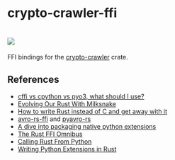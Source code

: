 # crypto-crawler-ffi

[![](https://img.shields.io/github/workflow/status/soulmachine/crypto-crawler-rs/CI/main)](https://github.com/soulmachine/crypto-crawler-rs/actions?query=branch%3Amain)
==========

FFI bindings for the [crypto-crawler](https://crates.io/crates/crypto-crawler) crate.

## References

- [cffi vs cpython vs pyo3, what should I use?](https://www.reddit.com/r/rust/comments/fxe99l/cffi_vs_cpython_vs_pyo3_what_should_i_use/)
- [Evolving Our Rust With Milksnake](https://blog.sentry.io/2017/11/14/evolving-our-rust-with-milksnake)
- [How to write Rust instead of C and get away with it](https://ep2018.europython.eu/media/conference/slides/how-to-write-rust-instead-of-c-and-get-away-with-it-yes-its-a-python-talk.pdf)
- [avro-rs-ffi](https://github.com/flavray/avro-rs-ffi) and [pyavro-rs](https://github.com/flavray/pyavro-rs)
- [A dive into packaging native python extensions](https://blog.schuetze.link/2018/07/21/a-dive-into-packaging-native-python-extensions.html)
- [The Rust FFI Omnibus](http://jakegoulding.com/rust-ffi-omnibus/)
- [Calling Rust From Python](https://bheisler.github.io/post/calling-rust-in-python/)
- [Writing Python Extensions in Rust](https://kushaldas.in/posts/writing-python-extensions-in-rust.html)
